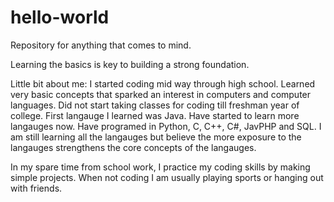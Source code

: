 # hello-world

Repository for anything that comes to mind.

Learning the basics is key to building a strong foundation.

Little bit about me:
I started coding mid way through high school. Learned very basic concepts that sparked an interest in computers and computer languages. Did not start taking classes for coding till freshman year of college. First langauge I learned was Java. Have started to learn more langauges now. Have programed in Python, C, C++, C#, JavPHP and SQL. I am still learning all the langauges but believe the more exposure to the langauges strengthens the core concepts of the langauges. 

In my spare time from school work, I practice my coding skills by making simple projects. When not coding I am usually playing sports or hanging out with friends. 
